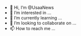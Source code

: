 - 👋 Hi, I’m @UsaaNews
- 👀 I’m interested in ...
- 🌱 I’m currently learning ...
- 💞️ I’m looking to collaborate on ...
- 📫 How to reach me ...

<!---
UsaaNews/UsaaNews is a ✨ special ✨ repository because its `README.md` (this file) appears on your GitHub profile.
You can click the Preview link to take a look at your changes.
--->

